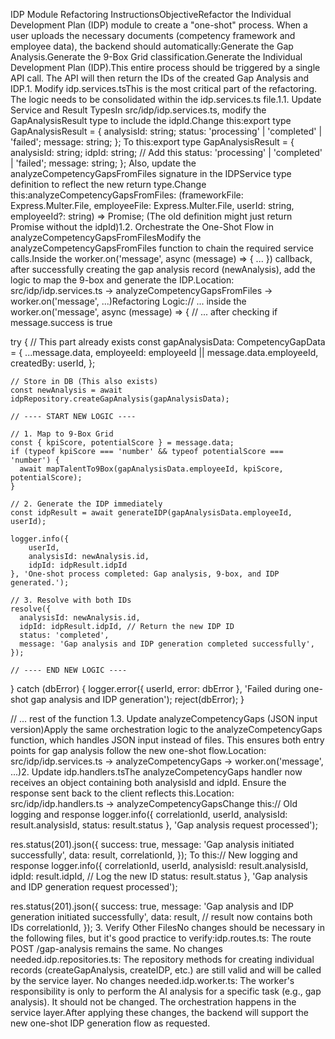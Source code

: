 IDP Module Refactoring InstructionsObjectiveRefactor the Individual Development Plan (IDP) module to create a "one-shot" process. When a user uploads the necessary documents (competency framework and employee data), the backend should automatically:Generate the Gap Analysis.Generate the 9-Box Grid classification.Generate the Individual Development Plan (IDP).This entire process should be triggered by a single API call. The API will then return the IDs of the created Gap Analysis and IDP.1. Modify idp.services.tsThis is the most critical part of the refactoring. The logic needs to be consolidated within the idp.services.ts file.1.1. Update Service and Result TypesIn src/idp/idp.services.ts, modify the GapAnalysisResult type to include the idpId.Change this:export type GapAnalysisResult = {
  analysisId: string;
  status: 'processing' | 'completed' | 'failed';
  message: string;
};
To this:export type GapAnalysisResult = {
  analysisId: string;
  idpId: string; // Add this
  status: 'processing' | 'completed' | 'failed';
  message: string;
};
Also, update the analyzeCompetencyGapsFromFiles signature in the IDPService type definition to reflect the new return type.Change this:analyzeCompetencyGapsFromFiles: (frameworkFile: Express.Multer.File, employeeFile: Express.Multer.File, userId: string, employeeId?: string) => Promise<GapAnalysisResult>;
(The old definition might just return Promise<GapAnalysisResult> without the idpId)1.2. Orchestrate the One-Shot Flow in analyzeCompetencyGapsFromFilesModify the analyzeCompetencyGapsFromFiles function to chain the required service calls.Inside the worker.on('message', async (message) => { ... }) callback, after successfully creating the gap analysis record (newAnalysis), add the logic to map the 9-box and generate the IDP.Location: src/idp/idp.services.ts -> analyzeCompetencyGapsFromFiles -> worker.on('message', ...)Refactoring Logic:// ... inside the worker.on('message', async (message) => {
// ... after checking if message.success is true

try {
    // This part already exists
    const gapAnalysisData: CompetencyGapData = {
      ...message.data,
      employeeId: employeeId || message.data.employeeId,
      createdBy: userId,
    };

    // Store in DB (This also exists)
    const newAnalysis = await idpRepository.createGapAnalysis(gapAnalysisData);

    // ---- START NEW LOGIC ----

    // 1. Map to 9-Box Grid
    const { kpiScore, potentialScore } = message.data;
    if (typeof kpiScore === 'number' && typeof potentialScore === 'number') {
      await mapTalentTo9Box(gapAnalysisData.employeeId, kpiScore, potentialScore);
    }

    // 2. Generate the IDP immediately
    const idpResult = await generateIDP(gapAnalysisData.employeeId, userId);

    logger.info({
        userId,
        analysisId: newAnalysis.id,
        idpId: idpResult.idpId
    }, 'One-shot process completed: Gap analysis, 9-box, and IDP generated.');

    // 3. Resolve with both IDs
    resolve({
      analysisId: newAnalysis.id,
      idpId: idpResult.idpId, // Return the new IDP ID
      status: 'completed',
      message: 'Gap analysis and IDP generation completed successfully',
    });

    // ---- END NEW LOGIC ----

} catch (dbError) {
    logger.error({ userId, error: dbError }, 'Failed during one-shot gap analysis and IDP generation');
    reject(dbError);
}

// ... rest of the function
1.3. Update analyzeCompetencyGaps (JSON input version)Apply the same orchestration logic to the analyzeCompetencyGaps function, which handles JSON input instead of files. This ensures both entry points for gap analysis follow the new one-shot flow.Location: src/idp/idp.services.ts -> analyzeCompetencyGaps -> worker.on('message', ...)2. Update idp.handlers.tsThe analyzeCompetencyGaps handler now receives an object containing both analysisId and idpId. Ensure the response sent back to the client reflects this.Location: src/idp/idp.handlers.ts -> analyzeCompetencyGapsChange this:// Old logging and response
logger.info({
  correlationId,
  userId,
  analysisId: result.analysisId,
  status: result.status
}, 'Gap analysis request processed');

res.status(201).json({
  success: true,
  message: 'Gap analysis initiated successfully',
  data: result,
  correlationId,
});
To this:// New logging and response
logger.info({
  correlationId,
  userId,
  analysisId: result.analysisId,
  idpId: result.idpId, // Log the new ID
  status: result.status
}, 'Gap analysis and IDP generation request processed');

res.status(201).json({
  success: true,
  message: 'Gap analysis and IDP generation initiated successfully',
  data: result, // result now contains both IDs
  correlationId,
});
3. Verify Other FilesNo changes should be necessary in the following files, but it's good practice to verify:idp.routes.ts: The route POST /gap-analysis remains the same. No changes needed.idp.repositories.ts: The repository methods for creating individual records (createGapAnalysis, createIDP, etc.) are still valid and will be called by the service layer. No changes needed.idp.worker.ts: The worker's responsibility is only to perform the AI analysis for a specific task (e.g., gap analysis). It should not be changed. The orchestration happens in the service layer.After applying these changes, the backend will support the new one-shot IDP generation flow as requested.